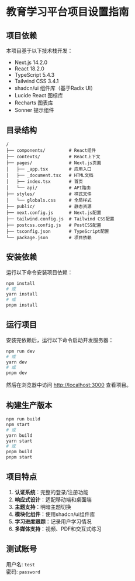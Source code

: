 # 教育学习平台项目设置指南

## 项目依赖

本项目基于以下技术栈开发：

- Next.js 14.2.0
- React 18.2.0
- TypeScript 5.4.3
- Tailwind CSS 3.4.1
- shadcn/ui 组件库（基于Radix UI）
- Lucide React 图标库
- Recharts 图表库
- Sonner 提示组件

## 目录结构

```
/
├── components/         # React组件
├── contexts/           # React上下文
├── pages/              # Next.js页面
│   ├── _app.tsx        # 应用入口
│   ├── _document.tsx   # HTML文档
│   ├── index.tsx       # 首页
│   └── api/            # API路由
├── styles/             # 样式文件
│   └── globals.css     # 全局样式
├── public/             # 静态资源
├── next.config.js      # Next.js配置
├── tailwind.config.js  # Tailwind CSS配置
├── postcss.config.js   # PostCSS配置
├── tsconfig.json       # TypeScript配置
└── package.json        # 项目依赖
```

## 安装依赖

运行以下命令安装项目依赖：

```bash
npm install
# 或
yarn install
# 或
pnpm install
```

## 运行项目

安装完依赖后，运行以下命令启动开发服务器：

```bash
npm run dev
# 或
yarn dev
# 或
pnpm dev
```

然后在浏览器中访问 [http://localhost:3000](http://localhost:3000) 查看项目。

## 构建生产版本

```bash
npm run build
npm start
# 或
yarn build
yarn start
# 或
pnpm build
pnpm start
```

## 项目特点

1. **认证系统**：完整的登录/注册功能
2. **响应式设计**：适配移动端和桌面端
3. **主题支持**：明暗主题切换
4. **模块化组件**：使用shadcn/ui组件库
5. **学习进度跟踪**：记录用户学习情况
6. **多媒体支持**：视频、PDF和交互式练习

## 测试账号

用户名: `test`  
密码: `password` 